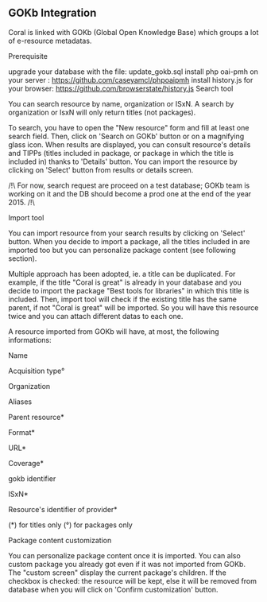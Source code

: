 GOKb Integration
----------------

Coral is linked with GOKb (Global Open Knowledge Base) which groups a lot of e-resource metadatas.

Prerequisite

upgrade your database with the file: update_gokb.sql
install php oai-pmh on your server : https://github.com/caseyamcl/phpoaipmh
install history.js for your browser: https://github.com/browserstate/history.js
Search tool

You can search resource by name, organization or ISxN. A search by organization or IsxN will only return titles (not packages).

To search, you have to open the "New resource" form and fill at least one search field. Then, click on 'Search on GOKb' button or on a magnifying glass icon. When results are displayed, you can consult resource's details and TIPPs (titles included in package, or package in which the title is included in) thanks to 'Details' button. You can import the resource by clicking on 'Select' button from results or details screen.

/!\ For now, search request are proceed on a test database; GOKb team is working on it and the DB should become a prod one at the end of the year 2015. /!\

Import tool

You can import resource from your search results by clicking on 'Select' button. When you decide to import a package, all the titles included in are imported too but you can personalize package content (see following section).

Multiple approach has been adopted, ie. a title can be duplicated. For example, if the title "Coral is great" is already in your database and you decide to import the package "Best tools for libraries" in which this title is included. Then, import tool will check if the existing title has the same parent, if not "Coral is great" will be imported. So you will have this resource twice and you can attach different datas to each one.

A resource imported from GOKb will have, at most, the following informations:

Name

Acquisition type°

Organization

Aliases

Parent resource*

Format*

URL*

Coverage*

gokb identifier

ISxN*

Resource's identifier of provider*

(*) for titles only (°) for packages only

Package content customization

You can personalize package content once it is imported. You can also custom package you already got even if it was not imported from GOKb. The "custom screen" display the current package's children. If the checkbox is checked: the resource will be kept, else it will be removed from database when you will click on 'Confirm customization' button.